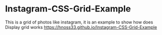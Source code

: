 # Instagram-CSS-Grid-Example
 This is a grid of photos like instagram, it is an example to show how does Display grid works
https://hnoss33.github.io/Instagram-CSS-Grid-Example
